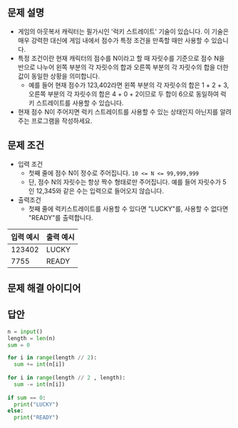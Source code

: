 ## 문제 설명
* 게임의 아웃복서 캐릭터는 필가시인 '럭키 스트레이트' 기술이 있습니다. 이 기술은 매우 강력한 대신에 게임 내에서 점수가 특정 조건을 만족할 때만 사용할 수 있습니다.
* 특정 조건이란 현재 캐릭터의 점수를 N이라고 할 때 자릿수를 기준으로 점수 N을 반으로 나누어 왼쪽 부분의 각 자릿수의 합과 오른쪽 부분의 각 자릿수의 합을 더한 값이 동일한 상황을 의미합니다.
  * 예를 들어 현재 점수가 123,402라면 왼쪽 부분의 각 자릿수의 합은 1 + 2 + 3, 오른쪽 부분의 각 자릿수의 합은 4 + 0 + 2이므로 두 합이 6으로 동일하여 럭키 스트레이트를 사용할 수 있습니다.
* 현재 점수 N이 주어지면 럭키 스트레이트를 사용할 수 있는 상태인지 아닌지를 알려주는 프로그램을 작성하세요.


## 문제 조건
* 입력 조건
  * 첫째 줄에 점수 N이 정수로 주어집니다. `10 <= N <= 99,999,999`
  * 단, 점수 N의 자릿수는 항상 짝수 형태로만 주어집니다. 예를 들어 자릿수가 5인 12,345와 같은 수는 입력으로 들어오지 않습니다.
* 출력조건
  * 첫째 줄에 럭키스트레이트를 사용할 수 있다면 "LUCKY"를, 사용할 수 없다면 "READY"를 출력합니다.

|입력 예시|출력 예시|
|------|------|
|123402|LUCKY|
|7755|READY|

## 문제 해결 아이디어




## 답안
```python
n = input()
length = len(n)
sum = 0

for i in range(length // 2):
  sum += int(n[i])
  
for i in range(length // 2 , length):
  sum -= int(n[i])
  
if sum == 0:
  print("LUCKY")
else:
  print("READY")
